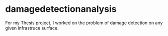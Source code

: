 # damagedetectionanalysis

For my Thesis project, I worked on the problem of damage detection on any given infrastruce surface.
